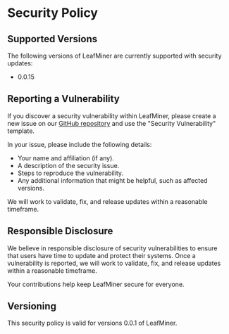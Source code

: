 # Security Policy

## Supported Versions

The following versions of LeafMiner are currently supported with security updates:

- 0.0.15

## Reporting a Vulnerability

If you discover a security vulnerability within LeafMiner, please create a new issue on our [GitHub repository](https://github.com/matteocrippa/leafminer/issues) and use the "Security Vulnerability" template.

In your issue, please include the following details:

- Your name and affiliation (if any).
- A description of the security issue.
- Steps to reproduce the vulnerability.
- Any additional information that might be helpful, such as affected versions.

We will work to validate, fix, and release updates within a reasonable timeframe.

## Responsible Disclosure

We believe in responsible disclosure of security vulnerabilities to ensure that users have time to update and protect their systems. Once a vulnerability is reported, we will work to validate, fix, and release updates within a reasonable timeframe.

Your contributions help keep LeafMiner secure for everyone.

## Versioning

This security policy is valid for versions 0.0.1 of LeafMiner.

